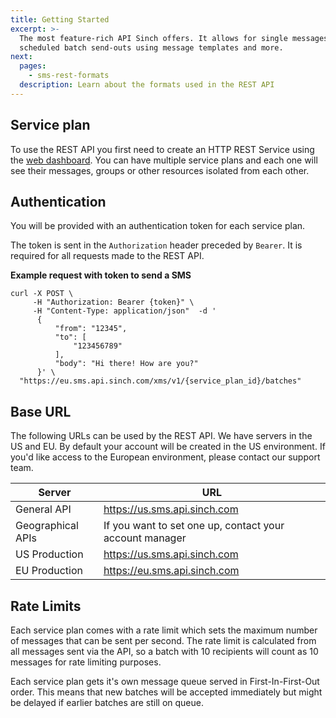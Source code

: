 ```yaml
---
title: Getting Started
excerpt: >-
  The most feature-rich API Sinch offers. It allows for single messages,
  scheduled batch send-outs using message templates and more.
next:
  pages:
    - sms-rest-formats
  description: Learn about the formats used in the REST API
---
```

## Service plan

To use the REST API you first need to create an HTTP REST Service using the [web dashboard](https://dashboard.sinch.com/#/signup). You can have multiple service plans and each one will see their messages, groups or other resources isolated from each other.

## Authentication

You will be provided with an authentication token for each service plan.

The token is sent in the `Authorization` header preceded by `Bearer`. It is required for all requests made to the REST API.

**Example request with token to send a SMS**

``` shell
curl -X POST \
     -H "Authorization: Bearer {token}" \
     -H "Content-Type: application/json"  -d '
      {
          "from": "12345",
          "to": [
              "123456789"
          ],
          "body": "Hi there! How are you?"
      }' \
  "https://eu.sms.api.sinch.com/xms/v1/{service_plan_id}/batches"
```

## Base URL

The following URLs can be used by the REST API. We have servers in the US and EU. By default your account will be created in the US environment. If you'd like access to the European environment, please contact our support team.  


| Server        |  URL                                   |
|---------------|----------------------------------------|
| General API | https://us.sms.api.sinch.com     |
| Geographical APIs | If you want to set one up, contact your account manager     |
| US Production | https://us.sms.api.sinch.com     |
| EU Production | https://eu.sms.api.sinch.com     |

## Rate Limits

Each service plan comes with a rate limit which sets the maximum number of messages that can be sent per second. The rate limit is calculated from all messages sent via the API, so a batch with 10 recipients will count as 10 messages for rate limiting purposes.

Each service plan gets it's own message queue served in First-In-First-Out order. This means that new batches will be accepted immediately but might be delayed if earlier batches are still on queue.
